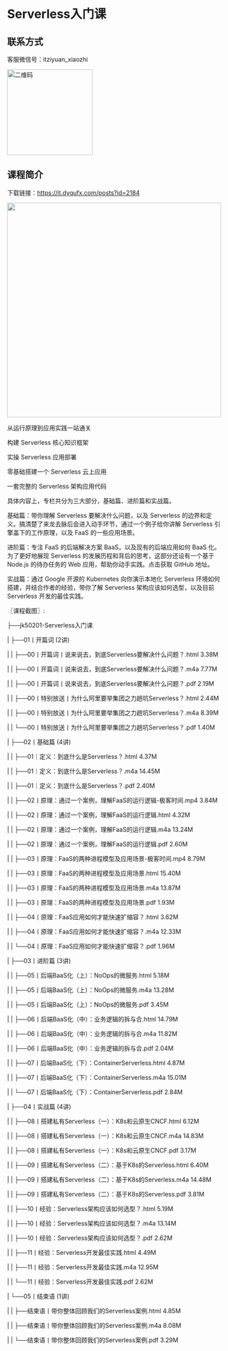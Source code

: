 # Serverless入门课  

## 联系方式

客服微信号：itziyuan_xiaozhi

<img src="https://ziyuanyun.oss-cn-guangzhou.aliyuncs.com/common/20240614073449/666b82192834a.jpg" width="200" height="200" alt="二维码">

## 课程简介

下载链接：https://it.dyqufx.com/posts?id=2184

<img src="https://ziyuanyun.oss-cn-guangzhou.aliyuncs.com/yun/20240515183718/6644905eb208a.jpg" width="500" alt="">

  从运行原理到应用实践一站通关

 构建 Serverless 核心知识框架

 实操 Serverless 应用部署

 零基础搭建一个 Serverless 云上应用

 一套完整的 Serverless 架构应用代码

 具体内容上，专栏共分为三大部分，基础篇、进阶篇和实战篇。

 基础篇：带你理解 Serverless 要解决什么问题，以及 Serverless 的边界和定义。搞清楚了来龙去脉后会进入动手环节，通过一个例子给你讲解 Serverless 引擎盖下的工作原理，以及 FaaS 的一些应用场景。

 进阶篇：专注 FaaS 的后端解决方案 BaaS，以及现有的后端应用如何 BaaS 化。为了更好地展现 Serverless 的发展历程和背后的思考，这部分还设有一个基于 Node.js 的待办任务的 Web 应用，帮助你动手实践。点击获取 GitHub 地址。

 实战篇：通过 Google 开源的 Kubernetes 向你演示本地化 Serverless 环境如何搭建，并结合作者的经验，带你了解 Serverless 架构应该如何选型，以及目前 Serverless 开发的最佳实践。

 〖课程截图〗:

  ├──jk50201-Serverless入门课

 | ├──01丨开篇词 (2讲)

 | | ├──00丨开篇词丨说来说去，到底Serverless要解决什么问题？.html 3.38M

 | | ├──00丨开篇词丨说来说去，到底Serverless要解决什么问题？.m4a 7.77M

 | | ├──00丨开篇词丨说来说去，到底Serverless要解决什么问题？.pdf 2.19M

 | | ├──00丨特别放送丨为什么阿里要举集团之力趟坑Serverless？.html 2.44M

 | | ├──00丨特别放送丨为什么阿里要举集团之力趟坑Serverless？.m4a 8.39M

 | | └──00丨特别放送丨为什么阿里要举集团之力趟坑Serverless？.pdf 1.40M

 | ├──02丨基础篇 (4讲)

 | | ├──01｜定义：到底什么是Serverless？.html 4.37M

 | | ├──01｜定义：到底什么是Serverless？.m4a 14.45M

 | | ├──01｜定义：到底什么是Serverless？.pdf 2.40M

 | | ├──02丨原理：通过一个案例，理解FaaS的运行逻辑-极客时间.mp4 3.84M

 | | ├──02丨原理：通过一个案例，理解FaaS的运行逻辑.html 4.32M

 | | ├──02丨原理：通过一个案例，理解FaaS的运行逻辑.m4a 13.24M

 | | ├──02丨原理：通过一个案例，理解FaaS的运行逻辑.pdf 2.60M

 | | ├──03丨原理：FaaS的两种进程模型及应用场景-极客时间.mp4 8.79M

 | | ├──03丨原理：FaaS的两种进程模型及应用场景.html 15.40M

 | | ├──03丨原理：FaaS的两种进程模型及应用场景.m4a 13.87M

 | | ├──03丨原理：FaaS的两种进程模型及应用场景.pdf 1.93M

 | | ├──04丨原理：FaaS应用如何才能快速扩缩容？.html 3.62M

 | | ├──04丨原理：FaaS应用如何才能快速扩缩容？.m4a 12.33M

 | | └──04丨原理：FaaS应用如何才能快速扩缩容？.pdf 1.96M

 | ├──03丨进阶篇 (3讲)

 | | ├──05丨后端BaaS化（上）：NoOps的微服务.html 5.18M

 | | ├──05丨后端BaaS化（上）：NoOps的微服务.m4a 13.28M

 | | ├──05丨后端BaaS化（上）：NoOps的微服务.pdf 3.45M

 | | ├──06丨后端BaaS化（中）：业务逻辑的拆与合.html 14.79M

 | | ├──06丨后端BaaS化（中）：业务逻辑的拆与合.m4a 11.82M

 | | ├──06丨后端BaaS化（中）：业务逻辑的拆与合.pdf 2.04M

 | | ├──07丨后端BaaS化（下）：ContainerServerless.html 4.87M

 | | ├──07丨后端BaaS化（下）：ContainerServerless.m4a 15.01M

 | | └──07丨后端BaaS化（下）：ContainerServerless.pdf 2.84M

 | ├──04丨实战篇 (4讲)

 | | ├──08丨搭建私有Serverless（一）：K8s和云原生CNCF.html 6.12M

 | | ├──08丨搭建私有Serverless（一）：K8s和云原生CNCF.m4a 14.83M

 | | ├──08丨搭建私有Serverless（一）：K8s和云原生CNCF.pdf 3.17M

 | | ├──09丨搭建私有Serverless（二）：基于K8s的Serverless.html 6.40M

 | | ├──09丨搭建私有Serverless（二）：基于K8s的Serverless.m4a 14.48M

 | | ├──09丨搭建私有Serverless（二）：基于K8s的Serverless.pdf 3.81M

 | | ├──10丨经验：Serverless架构应该如何选型？.html 5.19M

 | | ├──10丨经验：Serverless架构应该如何选型？.m4a 13.14M

 | | ├──10丨经验：Serverless架构应该如何选型？.pdf 2.62M

 | | ├──11丨经验：Serverless开发最佳实践.html 4.49M

 | | ├──11丨经验：Serverless开发最佳实践.m4a 12.95M

 | | └──11丨经验：Serverless开发最佳实践.pdf 2.62M

 | └──05丨结束语 (1讲)

 | | ├──结束语丨带你整体回顾我们的Serverless案例.html 4.85M

 | | ├──结束语丨带你整体回顾我们的Serverless案例.m4a 8.08M

 | | └──结束语丨带你整体回顾我们的Serverless案例.pdf 3.29M

  
